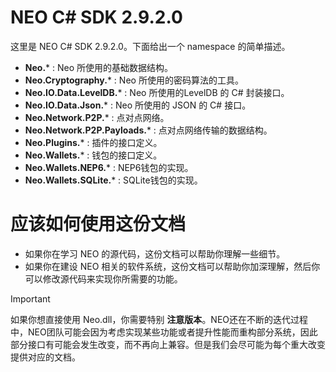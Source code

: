 # NEO C# SDK 2.9.2.0

这里是 NEO C# SDK 2.9.2.0。下面给出一个 namespace 的简单描述。

 * **Neo.*** : Neo 所使用的基础数据结构。
 * **Neo.Cryptography.*** : Neo 所使用的密码算法的工具。
 * **Neo.IO.Data.LevelDB.*** : Neo 所使用的LevelDB 的 C# 封装接口。
 * **Neo.IO.Data.Json.*** : Neo 所使用的 JSON 的 C# 接口。
 * **Neo.Network.P2P.*** : 点对点网络。
 * **Neo.Network.P2P.Payloads.*** : 点对点网络传输的数据结构。
 * **Neo.Plugins.*** : 插件的接口定义。
 * **Neo.Wallets.*** : 钱包的接口定义。
 * **Neo.Wallets.NEP6.*** : NEP6钱包的实现。
 * **Neo.Wallets.SQLite.*** : SQLite钱包的实现。

# 应该如何使用这份文档

 * 如果你在学习 NEO 的源代码，这份文档可以帮助你理解一些细节。
 * 如果你在建设 NEO 相关的软件系统，这份文档可以帮助你加深理解，然后你可以修改源代码来实现你所需要的功能。

> [!IMPORTANT]
> 如果你想直接使用 Neo.dll，你需要特别 **注意版本**。NEO还在不断的迭代过程中，NEO团队可能会因为考虑实现某些功能或者提升性能而重构部分系统，因此部分接口有可能会发生改变，而不再向上兼容。但是我们会尽可能为每个重大改变提供对应的文档。
